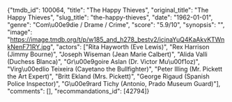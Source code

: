 {"tmdb_id": 100064, "title": "The Happy Thieves", "original_title": "The Happy Thieves", "slug_title": "the-happy-thieves", "date": "1962-01-01", "genre": "Com\u00e9die / Drame / Crime", "score": "5.9/10", "synopsis": "", "image": "https://image.tmdb.org/t/p/w185_and_h278_bestv2/icjnaYuQ4KaAkvKTWnkNenF71RY.jpg", "actors": ["Rita Hayworth (Eve Lewis)", "Rex Harrison (Jimmy Bourne)", "Joseph Wiseman (Jean Marie Calbert)", "Alida Valli (Duchess Blanca)", "Gr\u00e9goire Aslan (Dr. Victor Mu\u00f1oz)", "Virg\u00edlio Teixeira (Cayetano the Bullfighter)", "Peter Illing (Mr. Pickett the Art Expert)", "Britt Ekland (Mrs. Pickett)", "George Rigaud (Spanish Police Inspector)", "G\u00e9rard Tichy (Antonio, Prado Museum Guard)"], "comments": [], "recommandations_id": [42794]}